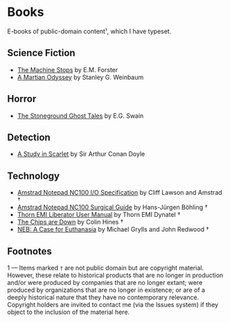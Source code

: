 # Books

E-books of public-domain content&sup1;, which I have typeset.

## Science Fiction

* [The Machine Stops](The%20Machine%20Stops%20-%20Forster.pdf) by E.M. Forster
* [A Martian Odyssey](A%20Martian%20Odyssey%20-%20Weinbaum.pdf) by Stanley G. Weinbaum

## Horror

* [The Stoneground Ghost Tales](The%20Stoneground%20Ghost%20Tales%20-%20Swain.pdf) by E.G. Swain

## Detection

* [A Study in Scarlet](A%20Study%20in%20Scarlet%20-%20Conan%20Doyle.pdf) by Sir Arthur Conan Doyle

## Technology

* [Amstrad Notepad NC100 I/O Specification](Amstrad%20NC100%20IO%20Specification.pdf) by Cliff Lawson and Amstrad †
* [Amstrad Notepad NC100 Surgical Guide](Amstrad%20NC100%20Surgical%20Guide.pdf) by Hans-Jürgen Böhling †
* [Thorn EMI Liberator User Manual](Thorn%20EMI%20LiberatorvUser%20Manual.pdf) by Thorn EMI Dynatel †
&nbsp;
* [The Chips are Down](The%20Chips%20are%20Down%20-%20Hines.pdf) by Colin Hines †
* [NEB: A Case for Euthanasia](NEB%20A%20Case%20for%20Euthenasia%20-%20Grylls,%20Redwood.pdf) by Michael Grylls and John Redwood †

## Footnotes

1 — Items marked `†` are not public domain but are copyright material. However, these relate to historical products
that are no longer in production and/or were produced by companies that are no longer extant; were produced by
organizations that are no longer in existence; or are of a deeply historical nature that they have no contemporary
relevance. Copyright holders are invited to contact me (via the Issues system) if they object to the inclusion of
the material here.